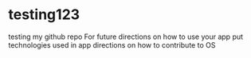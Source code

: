 # testing123
testing  my github repo
For future directions on how to use your app
put technologies used in app
directions on how to contribute to OS
